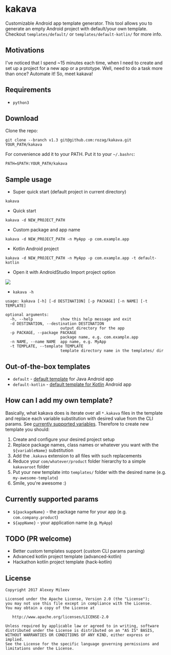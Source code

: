 # kakava
Customizable Android app template generator. This tool allows you to generate an empty Android project with default/your own template. Checkout `templates/default/` or `templates/default-kotlin/` for more info.

## Motivations
I've noticed that I spend ~15 minutes each time, when I need to create and set up a project for a new app or a prototype. Well, need to do a task more than once? Automate it! So, meet kakava!

## Requirements
* `python3`

## Download
Clone the repo:
```
git clone --branch v1.3 git@github.com:rozag/kakava.git YOUR_PATH/kakava
```
For convenience add it to your PATH. Put it to your `~/.bashrc`:
```
PATH=$PATH:YOUR_PATH/kakava
```

## Sample usage
* Super quick start (default project in current directory)
```
kakava
```
* Quick start
```
kakava -d NEW_PROJECT_PATH
```
* Custom package and app name
```
kakava -d NEW_PROJECT_PATH -n MyApp -p com.example.app
```
* Kotlin Android project
```
kakava -d NEW_PROJECT_PATH -n MyApp -p com.example.app -t default-kotlin
```
* Open it with AndroidStudio Import project option

![](static/android_studio_import.png)
* `kakava -h`
```
usage: kakava [-h] [-d DESTINATION] [-p PACKAGE] [-n NAME] [-t TEMPLATE]

optional arguments:
  -h, --help            show this help message and exit
  -d DESTINATION, --destination DESTINATION
                        output directory for the app
  -p PACKAGE, --package PACKAGE
                        package name, e.g. com.example.app
  -n NAME, --name NAME  app name, e.g. MyApp
  -t TEMPLATE, --template TEMPLATE
                        template directory name in the templates/ dir
```

## Out-of-the-box templates
* `default` - [default template](https://github.com/rozag/kakava/blob/master/templates/default/) for Java Android app
* `default-kotlin` - [default template for Kotlin](https://github.com/rozag/kakava/blob/master/templates/default-kotlin/) Android app

## How can I add my own template?
Basically, what kakava does is iterate over all `*.kakava` files in the template and replace each variable substitution with desired value from the CLI params. See [currently supported variables](#currently-supported-params). Therefore to create new template you should:
 1. Create and configure your desired project setup
 2. Replace package names, class names or whatever you want with the `${variableName}` substitution
 3. Add the `.kakava` extension to all files with such replacements
 4. Reduce your `com/whatever/product` folder hierarchy to a simple `kakavaroot` folder
 5. Put your new template into `templates/` folder with the desired name (e.g. `my-awesome-template`)
 6. Smile, you're awesome :)

## Currently supported params
* `${packageName}` - the package name for your app (e.g. `com.company.product`)
* `${appName}` - your application name (e.g. `MyApp`)

## TODO (PR welcome)
* Better custom templates support (custom CLI params parsing)
* Advanced kotlin project template (advanced-kotlin)
* Hackathon kotlin project template (hack-kotlin)

## License

    Copyright 2017 Alexey Mileev

    Licensed under the Apache License, Version 2.0 (the "License");
    you may not use this file except in compliance with the License.
    You may obtain a copy of the License at

       http://www.apache.org/licenses/LICENSE-2.0

    Unless required by applicable law or agreed to in writing, software
    distributed under the License is distributed on an "AS IS" BASIS,
    WITHOUT WARRANTIES OR CONDITIONS OF ANY KIND, either express or implied.
    See the License for the specific language governing permissions and
    limitations under the License.
